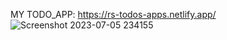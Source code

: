 <h>MY TODO_APP:<h>
https://rs-todos-apps.netlify.app/
![Screenshot 2023-07-05 234155](https://github.com/SunilSurendran1906/TODO-APP/assets/133184647/dbbf09d5-ed17-4472-812a-a58ab8e29cdc)

